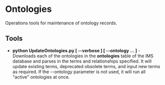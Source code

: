 # Ontologies
Operations tools for maintenance of ontology records.

## Tools
+ **python UpdateOntologies.py [ --verbose ] [ --ontology <id> <id> <id> ... <id> ]** - Downloads each of the ontologies in the **ontologies** table of the IMS database and parses in the terms and relationships specified. It will update existing terms, deprecated obsolete terms, and input new terms as required. If the --ontology parameter is not used, it will run all "active" ontologies at once.